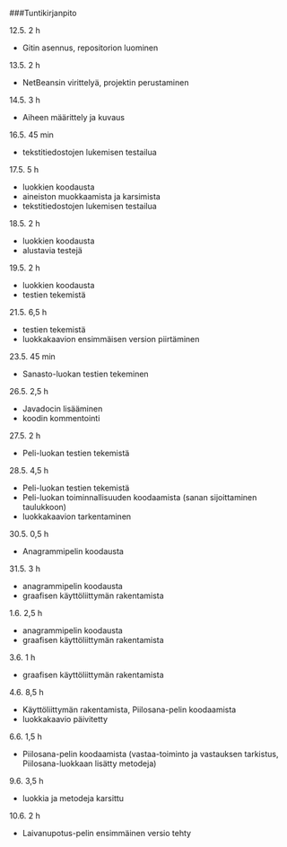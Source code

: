 ﻿###Tuntikirjanpito

12.5. 2 h 

- Gitin asennus, repositorion luominen

13.5. 2 h

- NetBeansin virittelyä, projektin perustaminen

14.5. 3 h

- Aiheen määrittely ja kuvaus

16.5. 45 min

- tekstitiedostojen lukemisen testailua

17.5. 5 h

- luokkien koodausta
- aineiston muokkaamista ja karsimista
- tekstitiedostojen lukemisen testailua

18.5. 2 h

- luokkien koodausta
- alustavia testejä

19.5. 2 h

- luokkien koodausta
- testien tekemistä

21.5. 6,5 h

- testien tekemistä
- luokkakaavion ensimmäisen version piirtäminen

23.5. 45 min

- Sanasto-luokan testien tekeminen

26.5. 2,5 h

- Javadocin lisääminen
- koodin kommentointi

27.5. 2 h

- Peli-luokan testien tekemistä

28.5. 4,5 h

- Peli-luokan testien tekemistä
- Peli-luokan toiminnallisuuden koodaamista (sanan sijoittaminen taulukkoon)
- luokkakaavion tarkentaminen


30.5. 0,5 h

- Anagrammipelin koodausta

31.5. 3 h

- anagrammipelin koodausta
- graafisen käyttöliittymän rakentamista
 
1.6. 2,5 h

- anagrammipelin koodausta
- graafisen käyttöliittymän rakentamista

3.6. 1 h

- graafisen käyttöliittymän rakentamista

4.6. 8,5 h

- Käyttöliittymän rakentamista, Piilosana-pelin koodaamista
- luokkakaavio päivitetty

6.6. 1,5 h

- Piilosana-pelin koodaamista (vastaa-toiminto ja vastauksen tarkistus, Piilosana-luokkaan lisätty metodeja)

9.6. 3,5 h

- luokkia ja metodeja karsittu
 
10.6. 2 h

- Laivanupotus-pelin ensimmäinen versio tehty

